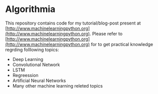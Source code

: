 # Algorithmia
This repository contains code for my tutorial/blog-post  present at [http://www.machinelearningpython.org](http://www.machinelearningpython.org).
Please refer to [http://www.machinelearningpython.org](http://www.machinelearningpython.org) for to get practical knowledge regrding folllowing topics:
- Deep Learning
- Convolutional Network
- LSTM 
- Regreession
- Artificial Neural Networks
- Many other machine learning releted topics


